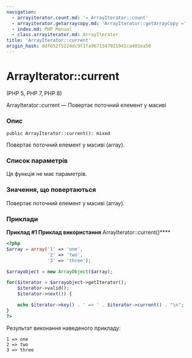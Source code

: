 ```yaml
---
navigation:
  - arrayiterator.count.md: '« ArrayIterator::count'
  - arrayiterator.getarraycopy.md: 'ArrayIterator::getArrayCopy »'
  - index.md: PHP Manual
  - class.arrayiterator.md: ArrayIterator
title: 'ArrayIterator::current'
origin_hash: ddf652f5224dc9f1fa9671347921941ca401ea50
---
```

# ArrayIterator::current

(PHP 5, PHP 7, PHP 8)

ArrayIterator::current — Повертає поточний елемент у масиві

### Опис

```methodsynopsis
public ArrayIterator::current(): mixed
```

Повертає поточний елемент у масиві (array).

### Список параметрів

Ця функція не має параметрів.

### Значення, що повертаються

Повертає поточний елемент у масиві (array).

### Приклади

**Приклад #1 Приклад використання** ArrayIterator::current()\*\*\*\*

```php
<?php
$array = array('1' => 'one',
               '2' => 'two',
               '3' => 'three');

$arrayobject = new ArrayObject($array);

for($iterator = $arrayobject->getIterator();
    $iterator->valid();
    $iterator->next()) {

    echo $iterator->key() . ' => ' . $iterator->current() . "\n";
}
?>
```

Результат виконання наведеного прикладу:

```
1 => one
2 => two
3 => three
```

